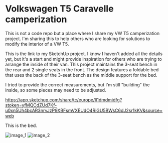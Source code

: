 # Volkswagen T5 Caravelle camperization
This is not a code repo but a place where I share my VW T5 camperization project. I'm sharing this to help others who are looking for solutions to modify the interior of a VW T5.

This is the link to my SketchUp project. I know I haven't added all the details yet, but it's a start and might provide inspiration for others who are trying to arrange the inside of their van.
This project maintains the 3-seat bench in the rear and 2 single seats in the front. The design features a foldable bed that uses the back of the 3-seat bench as the middle support for the bed.

I tried to provide the correct measurements, but I'm still "building" the inside, so some pieces may need to be adjusted.

https://app.sketchup.com/share/tc/europe/ll1dmdmidfg?stoken=yfMQCdZUd7Kf-u0xn5Uh4bcAR3nrvJzP9XBFsmVXEUdO4RiGU5BWsC6dJ2sr1kKV&source=web


This is the bed.

![image_1](https://github.com/user-attachments/assets/ecfcc92b-a5b9-4e2e-9793-582a4b8b11ef)
![image_2](https://github.com/user-attachments/assets/33726b8e-9f49-4697-9d27-c22ffe6f9026)

